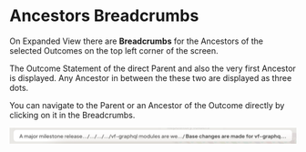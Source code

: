# Ancestors Breadcrumbs

On Expanded View there are **Breadcrumbs** for the Ancestors of the selected Outcomes on the top left corner of the screen.&#x20;

The Outcome Statement of the direct Parent and also the very first Ancestor is displayed. Any Ancestor in between the these two are displayed as three dots.

You can navigate to the Parent or an Ancestor of the Outcome directly by clicking on it in the Breadcrumbs.

![An example for Ancestors Breadcrumbs for an Outcome on Expanded View](<../.gitbook/assets/Screen Shot 2022-06-07 at 6.04.20 PM.png>)
